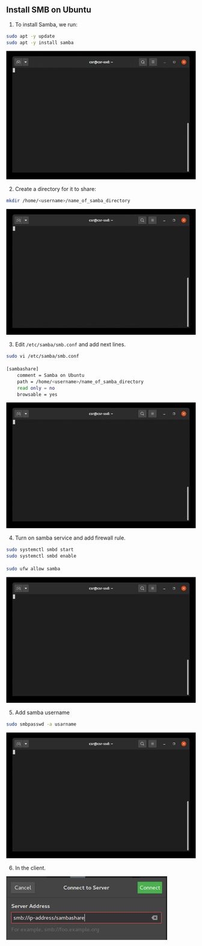 Install SMB on Ubuntu
---

1. To install Samba, we run:

``` sh
sudo apt -y update
sudo apt -y install samba
```

![gif](./images/samba-install.gif)

2. Create a directory for it to share:
``` sh
mkdir /home/<username>/name_of_samba_directory
```
![gif](./images/samba2.gif)

3. Edit `/etc/samba/smb.conf` and add next lines.

``` sh
sudo vi /etc/samba/smb.conf

[sambashare]
    comment = Samba on Ubuntu
    path = /home/<username>/name_of_samba_directory
    read only = no
    browsable = yes
```
![gif](./images/samba3.gif)

4. Turn on samba service and add firewall rule.

``` sh
sudo systemctl smbd start
sudo systemctl smbd enable

sudo ufw allow samba
```

![gif](./images/samba4.gif)

5. Add samba username

``` sh
sudo smbpasswd -a usarname
```

![gif](./images/samba5.gif)

6. In the client.

![png](./images/client.png)
